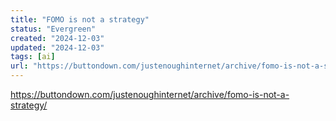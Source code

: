 ```yaml
---
title: "FOMO is not a strategy"
status: "Evergreen"
created: "2024-12-03"
updated: "2024-12-03"
tags: [ai]
url: "https://buttondown.com/justenoughinternet/archive/fomo-is-not-a-strategy/"
---
```

https://buttondown.com/justenoughinternet/archive/fomo-is-not-a-strategy/